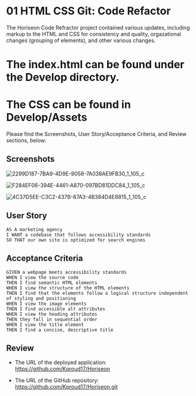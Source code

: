 # 01 HTML CSS Git: Code Refactor

The Horiseon Code Refractor project contained various updates, including markup to the HTML and CSS for consistency and quality, orgazational changes (grouping of elements), and other various changes.

# The index.html can be found under the Develop directory.
# The CSS can be found in Develop/Assets


Please find the Screenshots, User Story/Acceptance Criteria, and Review sections, below:

## Screenshots

![2299D187-7BA9-4D9E-9058-7A038AE9FB30_1_105_c](https://user-images.githubusercontent.com/85423905/123562947-c7553280-d77f-11eb-9bd7-df0c74fa3542.jpeg)

![F284EF06-394E-4461-A870-097BD81DDC84_1_105_c](https://user-images.githubusercontent.com/85423905/123562954-cae8b980-d77f-11eb-853f-528d4341d0dd.jpeg)

![4C37D5EE-C3C2-437B-87A3-4B384D4E8815_1_105_c](https://user-images.githubusercontent.com/85423905/123562957-cde3aa00-d77f-11eb-8ff7-3fa55834ecaa.jpeg)




## User Story

```
AS A marketing agency
I WANT a codebase that follows accessibility standards
SO THAT our own site is optimized for search engines
```

## Acceptance Criteria

```
GIVEN a webpage meets accessibility standards
WHEN I view the source code
THEN I find semantic HTML elements
WHEN I view the structure of the HTML elements
THEN I find that the elements follow a logical structure independent of styling and positioning
WHEN I view the image elements
THEN I find accessible alt attributes
WHEN I view the heading attributes
THEN they fall in sequential order
WHEN I view the title element
THEN I find a concise, descriptive title
```

## Review

* The URL of the deployed application:   https://github.com/Kproud17/Horiseon

* The URL of the GitHub repository:  https://github.com/Kproud17/Horiseon.git 
